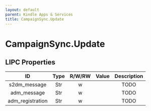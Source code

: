 ```yaml
---
layout: default
parent: Kindle Apps & Services
title: CampaignSync.Update
---
```


# CampaignSync.Update

## LIPC Properties

| ID               | Type | R/W/RW | Value | Description |
|:----------------:|:----:|:------:|:-----:|:-----------:|
| s2dm_message     | Str  | w      |       | TODO        |
| adm_message      | Str  | w      |       | TODO        |
| adm_registration | Str  | w      |       | TODO        |